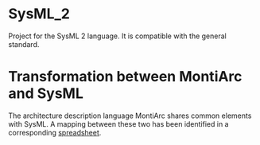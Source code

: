 <!-- (c) https://github.com/MontiCore/monticore -->
# SysML_2

Project for the SysML 2 language. It is compatible with the general standard.

# Transformation between MontiArc and SysML

The architecture description language MontiArc shares common elements with SysML.
A mapping between these two has been identified in a corresponding [spreadsheet](https://docs.google.com/spreadsheets/d/1uxAzL34uH9DOLNwlALr1hD2WFzaBGbpDfwqF-jGHfMo/edit#gid=0).